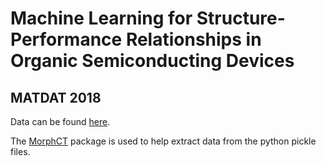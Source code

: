# Machine Learning for Structure-Performance Relationships in Organic Semiconducting Devices

## MATDAT 2018

Data can be found [here](https://scholarworks.boisestate.edu/cme_lab/3/).

The [MorphCT](https://bitbucket.org/cmelab/morphct/src/master/) package is used to help extract data from the python pickle files. 